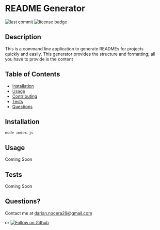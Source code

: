 # README Generator

![last commit](https://img.shields.io/github/last-commit/darnocer/Node.js-and-ES6-README-Generator?style=flat-square) ![license badge](https://img.shields.io/github/license/darnocer/Node.js-and-ES6-README-Generator?style=flat-square)

## Description

This is a command line application to generate READMEs for projects quickly and easily.
This generator provides the structure and formatting; all you have to provide is the content

## Table of Contents

- [Installation](#installation)
- [Usage](#usage)
- [Contributing](#contributing)
- [Tests](#tests)
- [Questions](#questions)

## Installation

`node index.js`

## Usage

Coming Soon

## Tests

Coming Soon

## Questions?

Contact me at [darian.nocera26@gmail.com](mailto:darian.nocera26@gmail.com)

or [![Follow on Github](https://img.shields.io/github/followers/darnocer?label=Follow&style=social)](http://www.github.com/darnocer)
